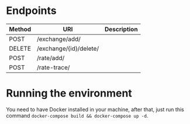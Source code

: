 # Endpoints

|Method|URI|Description|
|------|---|-----------|
| POST | /exchange/add/ |  |
| DELETE | /exchange/{id}/delete/ |  |
| POST | /rate/add/ |  |
| POST | /rate-trace/ |  |

# Running the environment

You need to have Docker installed in your machine, after that, just run this command `docker-compose build && docker-compose up -d`.
